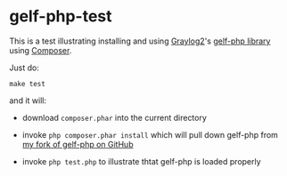 gelf-php-test
=============

This is a test illustrating installing and using
[Graylog2](http://graylog2.org/)'s [gelf-php
library](https://github.com/Graylog2/gelf-php) using
[Composer](http://getcomposer.org/).

Just do:

```
make test
```

and it will:

* download `composer.phar` into the current directory

* invoke `php composer.phar install` which will pull down gelf-php from
  [my fork of gelf-php on GitHub](https://github.com/msabramo/gelf-php)

* invoke `php test.php` to illustrate thtat gelf-php is loaded properly

